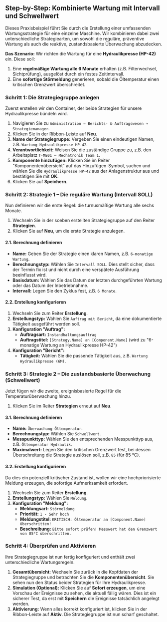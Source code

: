 ## Step-by-Step: Kombinierte Wartung mit Intervall und Schwellwert

Dieses Praxisbeispiel führt Sie durch die Erstellung einer umfassenden Wartungsstrategie für eine einzelne Maschine. Wir kombinieren dabei zwei unterschiedliche Strategiearten, um sowohl die reguläre, präventive Wartung als auch die reaktive, zustandsbasierte Überwachung abzudecken.

**Das Szenario:**
Wir richten die Wartung für eine **Hydraulikpresse (HP-42)** ein. Diese soll:
1.  Eine **regelmäßige Wartung alle 6 Monate** erhalten (z.B. Filterwechsel, Sichtprüfung), ausgelöst durch ein festes Zeitintervall.
2.  Eine **sofortige Störmeldung** generieren, sobald die Öltemperatur einen kritischen Grenzwert überschreitet.

### Schritt 1: Die Strategiegruppe anlegen

Zuerst erstellen wir den Container, der beide Strategien für unsere Hydraulikpresse bündeln wird.

1.  Navigieren Sie zu `Administration → Berichts- & Auftragswesen → Strategiemanager`.
2.  Klicken Sie in der Ribbon-Leiste auf **Neu**.
3.  **Name der Strategiegruppe:** Vergeben Sie einen eindeutigen Namen, z.B. `Wartung Hydraulikpresse HP-42`.
4.  **Verantwortlichkeit:** Weisen Sie die zuständige Gruppe zu, z.B. den Arbeitsplatz `T-ME01 – Mechatronik Team 1`.
5.  **Komponente hinzufügen:** Klicken Sie im Reiter "Komponentenübersicht" auf das Hinzufügen-Symbol, suchen und wählen Sie die `Hydraulikpresse HP-42` aus der Anlagenstruktur aus und bestätigen Sie mit **OK**.
6.  Klicken Sie auf **Speichern**.

### Schritt 2: Strategie 1 – Die reguläre Wartung (Intervall SOLL)

Nun definieren wir die erste Regel: die turnusmäßige Wartung alle sechs Monate.

1.  Wechseln Sie in der soeben erstellten Strategiegruppe auf den Reiter **Strategien**.
2.  Klicken Sie auf **Neu**, um die erste Strategie anzulegen.

#### 2.1. Berechnung definieren
*   **Name:** Geben Sie der Strategie einen klaren Namen, z.B. `6-monatige Wartung`.
*   **Berechnungstyp:** Wählen Sie `Intervall SOLL`. Dies stellt sicher, dass der Termin fix ist und nicht durch eine verspätete Ausführung beeinflusst wird.
*   **Basisdatum:** Wählen Sie das Datum der letzten durchgeführten Wartung oder das Datum der Inbetriebnahme.
*   **Intervall:** Legen Sie den Zyklus fest, z.B. `6 Monate`.

#### 2.2. Erstellung konfigurieren
1.  Wechseln Sie zum Reiter **Erstellung**.
2.  **Erstellungstyp:** Wählen Sie `Auftrag mit Bericht`, da eine dokumentierte Tätigkeit ausgeführt werden soll.
3.  **Konfiguration "Auftrag":**
    *   **Auftragsart:** `Instandhaltungsauftrag`
    *   **Auftragstitel:** `[Strategy.Name] an [Component.Name]` (wird zu "6-monatige Wartung an Hydraulikpresse HP-42")
4.  **Konfiguration "Bericht":**
    *   **Tätigkeit:** Wählen Sie die passende Tätigkeit aus, z.B. `Wartung Hydraulikpresse (6M)`.

### Schritt 3: Strategie 2 – Die zustandsbasierte Überwachung (Schwellwert)

Jetzt fügen wir die zweite, ereignisbasierte Regel für die Temperaturüberwachung hinzu.

1.  Klicken Sie im Reiter **Strategien** erneut auf **Neu**.

#### 3.1. Berechnung definieren
*   **Name:** `Überwachung Öltemperatur`.
*   **Berechnungstyp:** Wählen Sie `Schwellwert`.
*   **Messpunkttyp:** Wählen Sie den entsprechenden Messpunkttyp aus, z.B. `Öltemperatur Hydraulik`.
*   **Maximalwert:** Legen Sie den kritischen Grenzwert fest, bei dessen Überschreitung die Strategie auslösen soll, z.B. `85` (für 85 °C).

#### 3.2. Erstellung konfigurieren
Da dies ein potenziell kritischer Zustand ist, wollen wir eine hochpriorisierte Meldung erzeugen, die sofortige Aufmerksamkeit erfordert.

1.  Wechseln Sie zum Reiter **Erstellung**.
2.  **Erstellungstyp:** Wählen Sie `Meldung`.
3.  **Konfiguration "Meldung":**
    *   **Meldungsart:** `Störmeldung`
    *   **Priorität:** `1 - Sehr hoch`
    *   **Meldungstitel:** `KRITISCH: Öltemperatur an [Component.Name] überschritten!`
    *   **Beschreibung:** `Bitte sofort prüfen! Messwert hat den Grenzwert von 85°C überschritten.`

### Schritt 4: Überprüfen und Aktivieren

Ihre Strategiegruppe ist nun fertig konfiguriert und enthält zwei unterschiedliche Wartungsregeln.

1.  **Gesamtübersicht:** Wechseln Sie zurück in die Kopfdaten der Strategiegruppe und betrachten Sie die **Komponentenübersicht**. Sie sehen nun den Status beider Strategien für Ihre Hydraulikpresse.
2.  **Simulation (Optional):** Klicken Sie auf **Sofort erzeugen**, um eine Vorschau der Ereignisse zu sehen, die aktuell fällig wären. Dies ist ein sicherer Test, da erst mit **Speichern** die Ereignisse tatsächlich angelegt werden.
3.  **Aktivierung:** Wenn alles korrekt konfiguriert ist, klicken Sie in der Ribbon-Leiste auf **Aktiv**. Die Strategiegruppe ist nun scharf geschaltet.